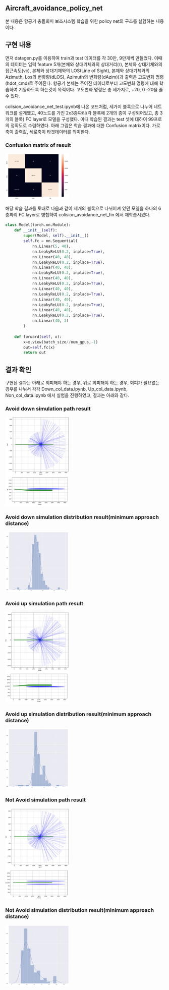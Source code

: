 ## Aircraft_avoidance_policy_net
 본 내용은 항공기 충돌회피 보조시스템 학습을 위한 policy net의 구조를 실험하는 내용이다.

 ## 구현 내용
 먼저 datagen.py를 이용하여 train과 test 데이터를 각 30만, 9만개씩 만들었다. 이때의 데이터는 입력 feature 5개(본체와 상대기체와의 상대거리(r), 본체와 상대기체와의 접근속도(vc), 본체와 상대기체와의 LOS(Line of Sight), 본체와 상대기체와의 Azimuth, Los의 변화량(dLOS), Azimuth의 변화량(dAzim))과 출력은 고도변화 명령(hdot_cmd)로 주어진다.
 항공기 본체는 주어진 데이터로부터 고도변화 명령에 대해 학습하여 기동하도록 하는것이 목적이다. 고도변화 명령은 총 세가지로, +20, 0 -20을 줄 수 있다.

 colision_avoidance_net_test.ipynb에 나온 코드처럼, 세가지 블록으로 나누어 네트워크를 설계했고, 40노드를 가진 2x3층짜리(각 블록에 2개의 층이 구성되어있고, 총 3개의 블록) FC layer로 모델을 구성했다. 이때 학습된 결과는 test 셋에 대하여 99프로의 정확도로 수렴하였다. 아래 그림은 학습 결과에 대한 Confusion matrix이다. 가로축이 출력값, 세로축이 타겟데이터를 의미한다.
 ### Confusion matrix of result
 <img src="./res_img/train_res.JPG" width="40%">

 해당 학습 결과를 토대로 다음과 같이 세개의 블록으로 나뉘어져 있던 모델을 하나의 6층짜리 FC layer로 병합하여 colision_avoidance_net_fin 에서 재학습시켰다.
 ```python
 class Model(torch.nn.Module):
     def __init__(self):
         super(Model, self).__init__()
         self.fc = nn.Sequential(
             nn.Linear(5, 40),
             nn.LeakyReLU(0.2, inplace=True),
             nn.Linear(40, 40),
             nn.LeakyReLU(0.2, inplace=True),
             nn.Linear(40, 40),
             nn.LeakyReLU(0.2, inplace=True),
             nn.Linear(40, 40),
             nn.LeakyReLU(0.2, inplace=True),
             nn.Linear(40, 40),
             nn.LeakyReLU(0.2, inplace=True),
             nn.Linear(40, 40),
             nn.LeakyReLU(0.2, inplace=True),
             nn.Linear(40, 40),
             nn.LeakyReLU(0.2, inplace=True),
             nn.Linear(40, 3)
         )

     def forward(self, x):
         x=x.view(batch_size//num_gpus,-1)
         out=self.fc(x)
         return out
 ```

 ## 결과 확인
 구현된 결과는 아래로 회피해야 하는 경우, 위로 회피해야 하는 경우, 회피가 필요없는 경우를 나눠서 각각 Down_col_data.ipynb, Up_col_data.ipynb, Non_col_data.ipynb 에서 실험을 진행하였고, 결과는 아래와 같다.

 ### Avoid down simulation path result
 <img src="./res_img/avoid_down.JPG" width="40%">

 ### Avoid down simulation distribution result(minimum approach distance)
 <img src="./res_img/avoid_down_graph.JPG" width="40%">

 ### Avoid up simulation path result
 <img src="./res_img/avoid_up.JPG" width="40%">

 ### Avoid up simulation distribution result(minimum approach distance)
 <img src="./res_img/avoid_up_graph.JPG" width="40%">

 ### Not Avoid simulation path result
 <img src="./res_img/avoid_non.JPG" width="40%">

 ### Not Avoid simulation distribution result(minimum approach distance)
 <img src="./res_img/avoid_non_graph.JPG" width="40%">
